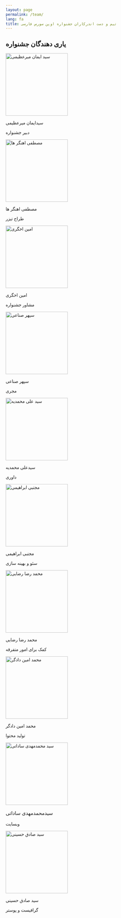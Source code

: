 ```yaml
---
layout: page
permalink: /team/
lang: fa
title: تیم و دست اندرکاران جشنواره اوپن سورس فارسی
---
```


## یاری‌ دهندگان جشنواره

<div class="container mt-5">
<div class="row">
<div class="col-12 mb-3">
<div class="festival-helper-container-image mx-auto my-2"><img width="200" class="img-fluid festival-helper-container-image" src="https://basemax.github.io/POSSF/public/assets/image/mirazimi2.jpg" alt="سید ایمان میرعظیمی"></div>
<p class="w-100 text-center festival-helper-name font-weight-bold">سیدایمان میرعظیمی</p>
<p class="w-100 text-center">دبیر جشنواره</p>
</div>
</div>

<div class="row d-flex justify-content-center">
<div class="col-sm-2 col-4 mb-3">
<div class="festival-helper-container-image mx-auto my-2"><img width="200" class="img-fluid festival-helper-container-image" src="https://basemax.github.io/POSSF/public/assets/image/ahangarha.jpg" alt="مصطفی اهنگر ها"></div>
<p class="w-100 text-center festival-helper-name font-weight-bold">مصطفی اهنگر ها</p>
<p class="w-100 text-center">طراح تیزر</p>
</div>

<div class="col-sm-2 col-4 mb-3">
<div class="festival-helper-container-image mx-auto my-2"><img width="200" class="img-fluid festival-helper-container-image" src="https://basemax.github.io/POSSF/public/assets/image/okhgari2.jpg" alt="امین اخگری"></div>
<p class="w-100 text-center festival-helper-name font-weight-bold">امین اخگری</p>
<p class="w-100 text-center">مشاور جشنواره</p>
</div>

<div class="col-sm-2 col-4 mb-3">
<div class="festival-helper-container-image mx-auto my-2"><img width="200" class="img-fluid festival-helper-container-image" src="https://basemax.github.io/POSSF/public/assets/image/sanaee.jpg" alt="سپهر صناعی"></div>
<p class="w-100 text-center festival-helper-name font-weight-bold">سپهر صناعی</p>
<p class="w-100 text-center">مجری</p>
</div>
</div>

<div class="row">
<div class="col-sm-2 col-4 mb-3">
<div class="festival-helper-container-image mx-auto my-2"><img width="200" class="img-fluid festival-helper-container-image" src="https://basemax.github.io/POSSF/public/assets/image/mohammadiye.jpg" alt="سید علی محمدیه"></div>
<p class="w-100 text-center festival-helper-name font-weight-bold">سیدعلی محمدیه</p>
<p class="w-100 text-center">داوری</p>
</div>

<div class="col-sm-2 col-4 mb-3">
<div class="festival-helper-container-image mx-auto my-2"><img width="200" class="img-fluid festival-helper-container-image" src="https://basemax.github.io/POSSF/public/assets/image/ebrahimi.jpg" alt="مجتبی ابراهیمی"></div>
<p class="w-100 text-center festival-helper-name font-weight-bold">مجتبی ابراهیمی</p>
<p class="w-100 text-center">سئو و بهینه سازی</p>
</div>

<div class="col-sm-2 col-4">
<div class="festival-helper-container-image mx-auto my-2"><img width="200" class="img-fluid festival-helper-container-image" src="https://basemax.github.io/POSSF/public/assets/image/rezaii.jpg" alt="محمد رضا رضایی"></div>
<p class="w-100 text-center festival-helper-name font-weight-bold">محمد رضا رضایی</p>
<p class="w-100 text-center">کمک برای امور متفرقه</p>
</div>

<div class="col-sm-2 col-4">
<div class="festival-helper-container-image mx-auto my-2"><img width="200" class="img-fluid festival-helper-container-image" src="https://basemax.github.io/POSSF/public/assets/image/dadgar.jpg" alt="محمد امین دادگر"></div>
<p class="w-100 text-center festival-helper-name font-weight-bold">محمد امین دادگر</p>
<p class="w-100 text-center">تولید محتوا</p>
</div>

<div class="col-sm-2 col-4 mb-3">
<div class="festival-helper-container-image mx-auto my-2"><img width="200" class="img-fluid festival-helper-container-image" src="https://basemax.github.io/POSSF/public/assets/image/sadati.jpeg" alt="سید محمدمهدی ساداتی"></div>
<p class="w-100 text-center festival-helper-name font-weight-bold" style="font-size: 1rem">سیدمحمدمهدی ساداتی</p>
<p class="w-100 text-center">وبسایت</p>
</div>

<div class="col-sm-2 col-4">
<div class="festival-helper-container-image mx-auto my-2"><img width="200" class="img-fluid festival-helper-container-image" src="https://basemax.github.io/POSSF/public/assets/image/hoseini.jpg" alt="سید صادق حسینی"></div>
<p class="w-100 text-center festival-helper-name font-weight-bold">سید صادق حسینی</p>
<p class="w-100 text-center">گرافیست و پوستر</p>
</div>
</div>
</div>
